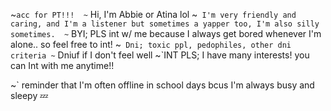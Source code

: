 ~`acc for PT!!! 
~` Hi, I'm Abbie or Atina lol
~` I'm very friendly and caring, and I'm a listener but sometimes a yapper too, I'm also silly sometimes. 
~` BYI; PLS int w/ me because I always get bored whenever I'm alone.. so feel free to int! 
~` Dni; toxic ppl, pedophiles, other dni criteria
~` Dniuf if I don't feel well
~`INT PLS; I have many interests! you can Int with me anytime!! 

~` reminder that I'm often offline in school days bcus I'm always busy and sleepy 💤 

